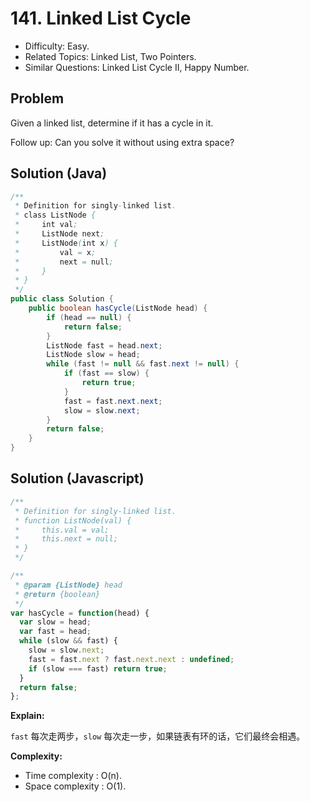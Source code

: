 # 141. Linked List Cycle

- Difficulty: Easy.
- Related Topics: Linked List, Two Pointers.
- Similar Questions: Linked List Cycle II, Happy Number.

## Problem

Given a linked list, determine if it has a cycle in it.

Follow up:
Can you solve it without using extra space?

## Solution (Java)
```java
/**
 * Definition for singly-linked list.
 * class ListNode {
 *     int val;
 *     ListNode next;
 *     ListNode(int x) {
 *         val = x;
 *         next = null;
 *     }
 * }
 */
public class Solution {
    public boolean hasCycle(ListNode head) {
        if (head == null) {
            return false;
        }
        ListNode fast = head.next;
        ListNode slow = head;
        while (fast != null && fast.next != null) {
            if (fast == slow) {
                return true;
            }
            fast = fast.next.next;
            slow = slow.next;
        }
        return false;
    }
}
```

## Solution (Javascript)

```javascript
/**
 * Definition for singly-linked list.
 * function ListNode(val) {
 *     this.val = val;
 *     this.next = null;
 * }
 */

/**
 * @param {ListNode} head
 * @return {boolean}
 */
var hasCycle = function(head) {
  var slow = head;
  var fast = head;
  while (slow && fast) {
    slow = slow.next;
    fast = fast.next ? fast.next.next : undefined;
    if (slow === fast) return true;
  }
  return false;
};
```

**Explain:**

`fast` 每次走两步，`slow` 每次走一步，如果链表有环的话，它们最终会相遇。

**Complexity:**

* Time complexity : O(n).
* Space complexity : O(1).
